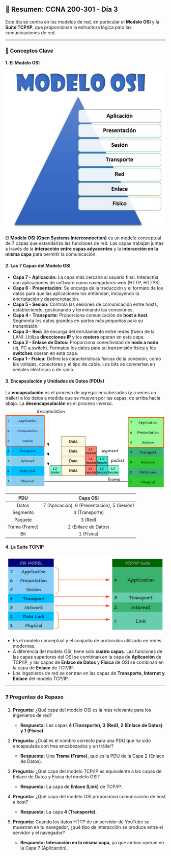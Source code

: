 ## 📝 Resumen: CCNA 200-301 - Día 3

Este día se centra en los modelos de red, en particular el **Modelo OSI** y la **Suite TCP/IP**, que proporcionan la estructura lógica para las comunicaciones de red.

---

### 🔌 Conceptos Clave

#### **1. El Modelo OSI**
![Diagrama del Modelo OSI](images/dia3/modelo-osi.png)

El **Modelo OSI (Open Systems Interconnection)** es un modelo conceptual de 7 capas que estandariza las funciones de red. Las capas trabajan juntas a través de la **interacción entre capas adyacentes** y la **interacción en la misma capa** para permitir la comunicación.

#### **2. Las 7 Capas del Modelo OSI**
- **Capa 7 - Aplicación:** La capa más cercana al usuario final. Interactúa con aplicaciones de software como navegadores web (HTTP, HTTPS).
- **Capa 6 - Presentación:** Se encarga de la traducción y el formato de los datos para que las aplicaciones los entiendan, incluyendo la encriptación y desencriptación.
- **Capa 5 - Sesión:** Controla las sesiones de comunicación entre hosts, estableciendo, gestionando y terminando las conexiones.
- **Capa 4 - Transporte:** Proporciona comunicación de **host a host**. Segmenta los datos grandes en partes más pequeñas para su transmisión.
- **Capa 3 - Red:** Se encarga del enrutamiento entre redes (fuera de la LAN). Utiliza **direcciones IP** y los **routers** operan en esta capa.
- **Capa 2 - Enlace de Datos:** Proporciona conectividad de **nodo a nodo** (ej. PC a switch). Formatea los datos para su transmisión física y los **switches** operan en esta capa.
- **Capa 1 - Física:** Define las características físicas de la conexión, como los voltajes, conectores y el tipo de cable. Los bits se convierten en señales eléctricas o de radio.

#### **3. Encapsulación y Unidades de Datos (PDUs)**
La **encapsulación** es el proceso de agregar encabezados (y a veces un tráiler) a los datos a medida que se mueven por las capas, de arriba hacia abajo. La **desencapsulación** es el proceso inverso.
![Diagrama de encapsulación en el Modelo OSI](images/dia3/encapsulacion-osi.png)

| **PDU** | **Capa OSI** |
| :---: | :---: |
| Datos | 7 (Aplicación), 6 (Presentación), 5 (Sesión) |
| Segmento | 4 (Transporte) |
| Paquete | 3 (Red) |
| Trama (Frame) | 2 (Enlace de Datos) |
| Bit | 1 (Física) |

#### **4. La Suite TCP/IP**
![Comparación del Modelo OSI vs. TCP/IP](images/dia3/osi-vs-tcpip.png)
- Es el modelo conceptual y el conjunto de protocolos utilizado en redes modernas.
- A diferencia del modelo OSI, tiene solo **cuatro capas**. Las funciones de las capas superiores del OSI se combinan en la capa de **Aplicación** de TCP/IP, y las capas de **Enlace de Datos** y **Física** de OSI se combinan en la capa de **Enlace** de TCP/IP.
- Los ingenieros de red se centran en las capas de **Transporte, Internet y Enlace** del modelo TCP/IP.

---

### ❓ Preguntas de Repaso

1.  **Pregunta:** ¿Qué capa del modelo OSI es la más relevante para los ingenieros de red?
    * **Respuesta:** Las capas **4 (Transporte), 3 (Red), 2 (Enlace de Datos) y 1 (Física)**.

2.  **Pregunta:** ¿Cuál es el nombre correcto para una PDU que ha sido encapsulada con tres encabezados y un tráiler?
    * **Respuesta:** Una **Trama (Frame)**, que es la PDU de la Capa 2 (Enlace de Datos).

3.  **Pregunta:** ¿Qué capa del modelo TCP/IP es equivalente a las capas de Enlace de Datos y Física del modelo OSI?
    * **Respuesta:** La capa de **Enlace (Link)** de TCP/IP.

4.  **Pregunta:** ¿Qué capa del modelo OSI proporciona comunicación de host a host?
    * **Respuesta:** La capa **4 (Transporte)**.

5.  **Pregunta:** Cuando los datos HTTP de un servidor de YouTube se muestran en tu navegador, ¿qué tipo de interacción se produce entre el servidor y el navegador?
    * **Respuesta:** **Interacción en la misma capa**, ya que ambos operan en la Capa 7 (Aplicación).